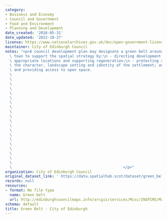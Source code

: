 ```yaml
---
category:
- Business and Economy
- Council and Government
- Food and Environment
- Planning and Development
date_created: '2016-05-31'
date_updated: '2022-10-27'
license: https://www.nationalarchives.gov.uk/doc/open-government-licence/version/3/
maintainer: City of Edinburgh Council
notes: "<p>A council development plan may designate a green belt around a city or\
  \ town to support the spatial strategy by:\n - directing development to the most\
  \ appropriate locations and supporting regeneration;\n - protecting and enhancing\
  \ the character, landscape setting and identity of the settlement; and\n - protecting\
  \ and providing access to open space.                                          \
  \                                                                              \
  \                                                                              \
  \                                                                              \
  \                                                                              \
  \                                                                              \
  \                                                                              \
  \                                                                              \
  \                                                                              \
  \                                                                              \
  \                                                                              \
  \                                                                              \
  \                                                                              \
  \                                                                              \
  \                                                                              \
  \                                                                              \
  \                                                                              \
  \                                                                              \
  \                                                                              \
  \                                                                              \
  \                                                                              \
  \                                                  </p>"
organization: City of Edinburgh Council
original_dataset_link: ' https://data.spatialhub.scot/dataset/green_belt-ce'
records: null
resources:
- format: No file type
  name: Green belt
  url: http://edinburghcouncilmaps.info/arcgis/services/Misc/INSPIRE/MapServer/WFSServer?request=GetCapabilities&service=WFS
schema: default
title: Green Belt - City of Edinburgh
---
```

